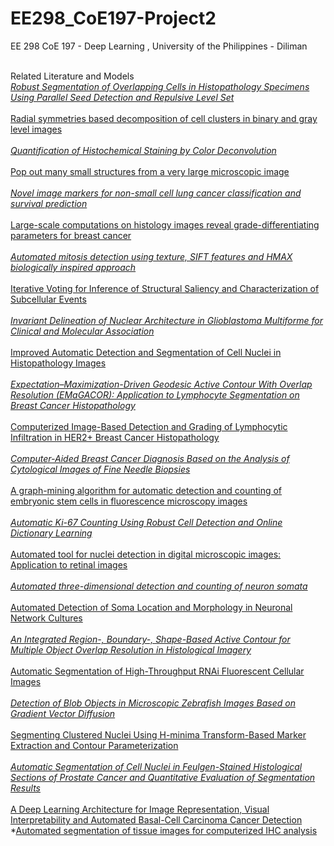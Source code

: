 # EE298_CoE197-Project2
EE 298 CoE 197 - Deep Learning , University of the Philippines - Diliman

<br>Related Literature and Models
<br>*[Robust Segmentation of Overlapping Cells in Histopathology Specimens Using Parallel Seed Detection and Repulsive Level Set](https://drive.google.com/file/d/1pEzUWMKMjSIVhl4HMnf-WH6_5NruMkbW/view?usp=sharing)
<br>
<br>*[Radial symmetries based decomposition of cell clusters in binary and gray level images](https://drive.google.com/file/d/1s_HuTUzTMdV-Zop730M5AR8X8ri7nBog/view?usp=sharing)
<br>
<br>*[Quantification of Histochemical Staining by Color Deconvolution](https://drive.google.com/file/d/1iDyGSraJy24knoeQypKdyQDXXWLPfO5a/view?usp=sharing)
<br>
<br>*[Pop out many small structures from a very large microscopic image](https://drive.google.com/file/d/1IbsGByxzjHPP4aKJs2CvF30pgUweU-_q/view?usp=sharing)
<br>
<br>*[Novel image markers for non-small cell lung cancer classification and survival prediction](https://drive.google.com/file/d/12rsOkT-vXfEUAwZRPY-VpyJz8ZwgMuZP/view?usp=sharing)
<br>
<br>*[Large-scale computations on histology images reveal grade-differentiating parameters for breast cancer](https://drive.google.com/file/d/1Nk0Lmg2PJ9HiyH4UVaqR5CyiZpUE6wa9/view?usp=sharing)
<br>
<br>*[Automated mitosis detection using texture, SIFT features and HMAX biologically inspired approach](https://drive.google.com/file/d/1UZEF9YZ3B99jciKV2_5ronC21RUy1joF/view?usp=sharing)
<br>
<br>*[Iterative Voting for Inference of Structural Saliency and Characterization of Subcellular Events](https://drive.google.com/file/d/1GThMqI3VDwMU3FfvmZKITkv0JYF4R8S3/view?usp=sharing)
<br>
<br>*[Invariant Delineation of Nuclear Architecture in Glioblastoma Multiforme for Clinical and Molecular Association](https://drive.google.com/file/d/1LF1UJwnGxPyi81ES4wsC95WThTunlIYq/view?usp=sharing)
<br>
<br>*[Improved Automatic Detection and Segmentation of Cell Nuclei in Histopathology Images](https://drive.google.com/file/d/1sg8hqJserrJDrRy-wa36SJhombKRc-9f/view?usp=sharing)
<br>
<br>*[Expectation–Maximization-Driven Geodesic Active Contour With Overlap Resolution (EMaGACOR): Application to Lymphocyte Segmentation on Breast Cancer Histopathology](https://drive.google.com/file/d/1MxMEaJjmh7Fnc0KKVrTump9lIQX_h_Io/view?usp=sharing)
<br>
<br>*[Computerized Image-Based Detection and Grading of Lymphocytic Infiltration in HER2+ Breast Cancer Histopathology](https://drive.google.com/file/d/1Csaa3I52iOn-s-j3WETpQyWiMBVr6waJ/view?usp=sharing)
<br>
<br>*[Computer-Aided Breast Cancer Diagnosis Based on the Analysis of Cytological Images of Fine Needle Biopsies](https://drive.google.com/file/d/1kz7E4QoDvRnnFWF3RUDjmO9QnszFGx8X/view?usp=sharing)
<br>
<br>*[A graph-mining algorithm for automatic detection and counting of embryonic stem cells in fluorescence microscopy images](https://drive.google.com/file/d/1pkaUPGhAbXi5iMqyCP4_dHwzEVoku4vO/view?usp=sharing)
<br>
<br>*[Automatic Ki-67 Counting Using Robust Cell Detection and Online Dictionary Learning](https://drive.google.com/file/d/1CwZYw2M-VB_IWjstlmYUf8cJ613WOcOb/view?usp=sharing)
<br>
<br>*[Automated tool for nuclei detection in digital microscopic images: Application to retinal images](https://drive.google.com/file/d/1gmW6CUAYNNJvd2C-Tph7jUK66p1ydvN7/view?usp=sharing)
<br>
<br>*[Automated three-dimensional detection and counting of neuron somata](https://drive.google.com/file/d/1oKKw6V1Qp72uxgCj7MFX1biJK0g2Y8P_/view?usp=sharing)
<br>
<br>*[Automated Detection of Soma Location and Morphology in Neuronal Network Cultures](https://drive.google.com/file/d/165itQMirr0Iz6eU4EKdhqQtSvnQ7WeZe/view?usp=sharing)
<br>
<br>*[An Integrated Region-, Boundary-, Shape-Based Active Contour for Multiple Object Overlap Resolution in Histological Imagery](https://drive.google.com/file/d/1y6bVRqwjZfMGvHX-q8Q061itf8Gda_TG/view?usp=sharing)
<br>
<br>*[Automatic Segmentation of High-Throughput RNAi Fluorescent Cellular Images](https://drive.google.com/file/d/1sLUbIoOiiXSFuOcKqmt_559dA6A1ESPN/view?usp=sharing)
<br>
<br>*[Detection of Blob Objects in Microscopic Zebrafish Images Based on Gradient Vector Diffusion](https://drive.google.com/file/d/1Y_T_uDRDngLhCZncomsCG-5B5dIkMPfR/view?usp=sharing)
<br>
<br>*[Segmenting Clustered Nuclei Using H-minima Transform-Based Marker Extraction and Contour Parameterization](https://drive.google.com/file/d/1WP2JqSL98P5Bs_2HtsviVHzEI76D_E21/view?usp=sharing)
<br>
<br>*[Automatic Segmentation of Cell Nuclei in Feulgen-Stained Histological Sections of Prostate Cancer and Quantitative Evaluation of Segmentation Results](https://drive.google.com/file/d/18qArTAacaoUjzdN2W9hcfhfiwjmdG1vo/view?usp=sharing)
<br>
<br>*[A Deep Learning Architecture for Image Representation, Visual Interpretability and Automated Basal-Cell Carcinoma Cancer Detection](https://drive.google.com/file/d/1xJwxQuanPPDqhRLhsKXilEyn61uWg4bL/view?usp=sharing)
<br>*[Automated segmentation of tissue images for computerized IHC analysis](https://drive.google.com/file/d/107IK1he9MO1sVgHGx3g8FfRTuZDHkTh6/view?usp=sharing)
